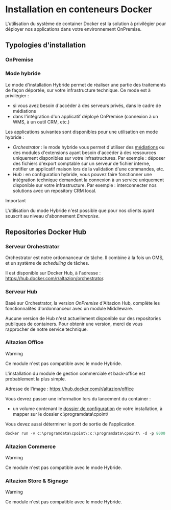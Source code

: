 # Installation en conteneurs Docker

L'utilisation du système de container Docker est la solution à privilégier pour déployer nos applications dans votre environnement OnPremise.

## Typologies d'installation

### OnPremise

### Mode hybride

Le mode d'installation Hybride permet de réaliser une partie des traitements de façon déportée, sur votre infrastructure technique. Ce mode est à privilégier : 

- si vous avez besoin d'accèder à des serveurs privés, dans le cadre de médiations
- dans l'intégration d'un applicatif déployé OnPremise (connexion à un WMS, à un outil CRM, etc.)

Les applications suivantes sont disponibles pour une utilisation en mode hybride :

- _Orchestrator_ : le mode hybride vous permet d'utiliser des [médiations](../edi/index.md) ou des modules d'extensions ayant besoin d'accèder à des ressources uniquement disponibles sur votre infrastructures. Par exemple : déposer des fichiers d'export comptable sur un serveur de fichier interne, notifier un applicatif maison lors de la validation d'une commandes, etc.
- _Hub_ : en configuration hybride, vous pouvez faire fonctionner une intégration technique demandant la connexion à un service uniquement disponible sur votre infrastructure. Par exemple : interconnecter nos solutions avec un repository CRM local.


> [!IMPORTANT]
> L'utilisation du mode Hybride n'est possible que pour nos clients ayant souscrit au niveau d'abonnement _Entreprise_.

## Repositories Docker Hub

### Serveur Orchestrator

Orchestrator est notre ordonnanceur de tâche. Il combine à la fois un OMS, et un système de _scheduling_ de tâches.

Il est disponible sur Docker Hub, à l'adresse : https://hub.docker.com/r/altazion/orchestrator.

### Serveur Hub

Basé sur Orchestrator, la version _OnPremise_ d'Altazion Hub, complète les fonctionnalités d'ordonnanceur avec un module Middleware.

Aucune version de Hub n'est actuellement disponible sur des repositories publiques de containers. Pour obtenir une version, merci de vous rapprocher de notre service technique.

### Altazion Office

> [!WARNING]
> Ce module n'est pas compatible avec le mode Hybride.

L'installation du module de gestion commerciale et back-office est probablement la plus simple.

Adresse de l'image : https://hub.docker.com/r/altazion/office

Vous devrez passer une information lors du lancement du container :

- un volume contenant le [dossier de configuration](configuration.md) de votre installation, à mapper sur le dossier c:\programdata\cpoint\

Vous devez aussi déterminer le port de sortie de l'application.

```powershell
docker run -v c:\programdata\cpoint\:c:\programdata\cpoint\ -d -p 8000:80 altazion/office:latest
```

### Altazion Commerce

> [!WARNING]
> Ce module n'est pas compatible avec le mode Hybride.


### Altazion Store & Signage

> [!WARNING]
> Ce module n'est pas compatible avec le mode Hybride.
